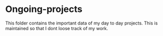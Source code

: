 # Ongoing-projects
This folder contains the important data of my day to day projects. This is maintained so that I dont loose track of my work.
